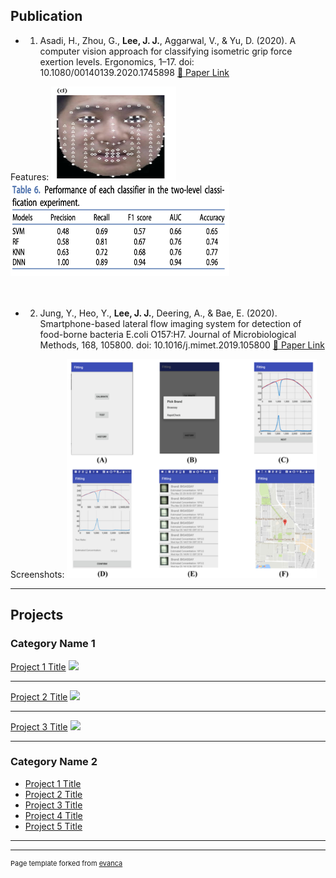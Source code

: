 ## Publication
* 1. Asadi, H., Zhou, G., **Lee, J. J.**, Aggarwal, V., & Yu, D. (2020). A computer vision approach for classifying isometric grip force exertion levels. Ergonomics, 1–17. doi: 10.1080/00140139.2020.1745898 [:page_facing_up: Paper Link](https://www.tandfonline.com/doi/figure/10.1080/00140139.2020.1745898?scroll=top&needAccess=true)
<div>
    Features: <img src="images/face.png" height=150 width=200/><img src="images/table6.png" height=150 width=350/>
    <br/><br/><br/>
</div>


* 2. Jung, Y., Heo, Y., **Lee, J. J.**, Deering, A., & Bae, E. (2020). Smartphone-based lateral flow imaging system for detection of food-borne bacteria E.coli O157:H7. Journal of Microbiological Methods, 168, 105800. doi: 10.1016/j.mimet.2019.105800 [:page_facing_up: Paper Link](https://www.sciencedirect.com/science/article/pii/S0167701219308942?via%3Dihub)
<div>
    Screenshots: <img src="images/MEPaper.png" height=350 width=400 />
    
</div>

---
## Projects
### Category Name 1 

[Project 1 Title](/sample_page)
<img src="images/dummy_thumbnail.jpg?raw=true"/>

---
[Project 2 Title](/pdf/sample_presentation.pdf)
<img src="images/dummy_thumbnail.jpg?raw=true"/>

---
[Project 3 Title](http://example.com/)
<img src="images/dummy_thumbnail.jpg?raw=true"/>

---

### Category Name 2

- [Project 1 Title](http://example.com/)
- [Project 2 Title](http://example.com/)
- [Project 3 Title](http://example.com/)
- [Project 4 Title](http://example.com/)
- [Project 5 Title](http://example.com/)

---




---
<p style="font-size:11px">Page template forked from <a href="https://github.com/evanca/quick-portfolio">evanca</a></p>
<!-- Remove above link if you don't want to attibute -->
